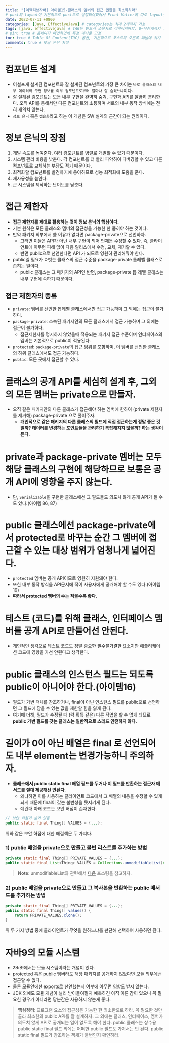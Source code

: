 ```yaml
---
title: "[이펙티브자바] 아이템15-클래스와 멤버의 접근 권한을 최소화하라"
# post의 layout이 기본적으로 post으로 설정되어있어서 Front Matter에 따로 layout변수를 만들어 주지 않아도 된다.
date: 2022-07-11 +0800
categories: [Java, EffectiveJava] # categories는 최대 2개까지 가능
tags: [java, effectivejava] # TAG는 반드시 소문자로 이루어져야함, 0~무한개까지 지정 가능
# pin: true # 홈페이지 메인화면에 특정 게시물 고정
toc: true # Table Of Content(TOC) 옵션, 기본적으로 포스트의 오른쪽 패널에 위치
comments: true # 댓글 유무 지정
---
```


# 컴포넌트 설계
- 어설프게 설계된 컴포넌트와 잘 설계된 컴포넌트의 가장 큰 차이는 `바로 클래스의 내부 데이터와 구현 정보를 외부 컴포넌트로부터 얼마나 잘 숨겼느냐`이다.
- 잘 설계된 컴포넌트는 모든 내부 구현을 완벽히 숨겨, 구현과 API를 깔끔히 분리한다. 오직 API를 통해서만 다른 컴포넌트와 소통하며 서로의 내부 동작 방식에는 전혀 개의치 않는다.
- `정보 은닉` 혹은 `캡슐화`라고 하는 이 개념은 SW 설계의 근간이 되는 원리이다.


# 정보 은닉의 장점
1) 개발 속도를 높여준다. 여러 컴포넌트를 병렬로 개발할 수 있기 때문이다.
2) 시스템 관리 비용을 낮춘다. 각 컴포넌트를 더 빨리 파악하여 디버깅할 수 있고 다른 컴포넌트로 교체하는 부담도 적기 때문이다. 
3) 최적화할 컴포넌트를 발견하기에 용이하므로 성능 최적화에 도움을 준다.
4) 재사용성을 높인다.
5) 큰 시스템을 제작하는 난이도를 낮춘다.

# 접근 제한자
- <b>접근 제한자를 제대로 활용하는 것이 정보 은닉의 핵심이다.</b>
- 기본 원칙은 모든 클래스와 멤버의 접근성을 가능한 한 좁혀야 하는 것이다.
- 만약 패키지 외부에서 쓸 이유가 없다면 package-private으로 선언하자.
  - 그러면 이들은 API가 아닌 내부 구현이 되어 언제든 수정할 수 있다. 즉, 클라이언트에 아무런 피해 없이 다음 릴리스에서 수정, 교체, 제거할 수 있다.
  - 반면 public으로 선언한다면 API 가 되므로 영원히 관리해줘야 한다.
- public일 필요가 ㅇ벗는 클래스의 접근 수준을 package-private 톱레벨 클래스로 좁히는 일이다.
  - public 클래스는 그 패키지의 API인 반면, package-private 톱 레벨 클래스는 내부 구현에 속하기 때문이다.

## 접근 제한자의 종류
- `private`: 멤버를 선언한 톱레벨 클래스에서만 접근 가능하며 그 외에는 접근이 불가하다. 
- `package-private`: 소속된 패키지안의 모든 클래스에서 접근 가능하며 그 외에는 접근이 불가하다.
  - 접근제한자를 명시하지 않았을때 적용되는 패키지 접근 수준이며 인터페이스의 멤버는 기본적으로 public이 적용된다.
- `protected`: `package-private`의 접근 범위를 포함하며, 이 멤버를 선언한 클래스의 하위 클래스에서도 접근 가능하다.
- `public`: 모든 곳에서 접근할 수 있다.

# 클래스의 공개 API를 세심히 설계 후, 그외의 모든 멤버는 private으로 만들자.
- 오직 같은 패키지안의 다른 클래스가 접근해야 하는 멤버에 한하여 (private 제한자를 제거해) package-private 으로 풀어주자.
  - <b>개인적으로 같은 패키지의 다른 클래스의 필드에 직접 접근하는게 정말 좋은 것일까? 데이터를 변경하는 포인트들을 관리하기 복잡해지지 않을까? 하는 생각이 든다.</b>

# private과 package-private 멤버는 모두 해당 클래스의 구현에 해당하므로 보통은 공개 API에 영향을 주지 않는다.
- 단, `Serializable`을 구현한 클래스에선 그 필드들도 의도치 않게 공개 API가 될 수 도 있다.(아이템 86, 87)

# public 클래스에선 package-private에서 protected로 바꾸는 순간 그 멤버에 접근할 수 있는 대상 범위가 엄청나게 넓어진다.
- `protected` 멤버는 공개 API이므로 영원히 지원돼야 한다.
- 또한 내부 동작 방식을 API문서에 적어 사용자에게 공개해야 할 수도 있다.(아이템19)
- <b>따라서 protected 멤버의 수는 적을수록 좋다.</b>

# 테스트 (코드)를 위해 클래스, 인터페이스 멤버를 공개 API로 만들어선 안된다.
- 개인적인 생각으로 테스트 코드도 정말 중요한 필수불가결한 요소지만 애플리케이션 코드에 영향을 가선 안된다고 생각한다.

# public 클래스의 인스턴스 필드는 되도록 public이 아니어야 한다.(아이템16)
- 필드가 가변 객체를 참조하거나, final이 아닌 인스턴스 필드를 public으로 선언하면 그 필드에 담을 수 있는 값을 제한할 힘을 잃게 된다.
- 여기에 더해, 필드가 수정될 때 (락 획득 같은) 다른 작업을 할 수 없게 되므로 <b>public 가변 필드를 갖는 클래스는 일반적으로 스레드 안전하지 않다.</b>

# 길이가 0이 아닌 배열은 final 로 선언되어도 내부 element는 변경가능하니 주의하자.
- <b>클래스에서 public static final 배열 필드를 두거나 이 필드를 반환하는 접근자 메서드를 절대 제공해선 안된다.</b>
  - 왜냐하면 이를 사용하는 클라이언트 코드에서 그 배열의 내용을 수정할 수 있게 되게 때문에 final이 갖는 불변성을 못지키게 된다.
  - 예컨대 아래 코드는 보안 허점이 존재한다.


```java
// 보안 허점이 숨어 있음
public static final Thing[] VALUES = {...};
```

위와 같은 보안 허점에 대한 해결책은 두 가지다.

### 1) public 배열을 private으로 만들고 불변 리스트를 추가하는 방법

```java
private static final Thing[] PRIVATE_VALUES = {...};
public static final List<Thing> VALUES = Collections.unmodifiableList(Arrays.asList(PRIVATE_VALUES));
```

> **Note**: unmodifiableList와 관련해서 [다음](https://jeonyoungho.github.io/posts/unmodifiableList/) 포스팅을 참고하자.

### 2) public 배열을 private으로 만들고 그 복사본을 반환하는 public 메서드를 추가하는 방법 

```java
private static final Thing[] PRIVATE_VALUES = {...};
public static final Thing[] values() {
    return PRIVATE_VALUES.clone();
}
```

위 두 가지 방법 중에 클라이언트가 무엇을 원하느냐를 판단해 선택하여 사용하면 된다.

# 자바9의 모듈 시스템
- 자바9에서는 모듈 시스템이라는 개념이 있다.
- protected 혹은 public 멤버라도 해당 패키지를 공개하지 않았다면 모듈 외부에선 접근할 수 없다.
- 물론 모듈안에선 exports로 선언했는지 여부에 아무런 영향도 받지 않는다.
- JDK 외에도 모듈 개념이 널리 받아들여질지 예측하긴 아직 이른 감이 있으니 꼭 필요한 경우가 아니라면 당분간은 사용하지 않는게 좋다.

> **핵심정리**: 프로그램 요소의 접근성은 가능한 한 최소한으로 하라. 꼭 필요한 것만 골라 최소한의 public API를 잘 설계하자. 그 외에는 클래스, 인터페이스, 멤버가 의도치 않게 API로 공개되는 일이 없도록 해야 한다. public 클래스는 상수용 public static final 필드 외에는 어떠한 public 필드도 가져서는 안 된다. public static final 필드가 참조하는 객체가 불변인지 확인하라.

